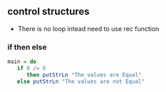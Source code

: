 
## control structures
* There is no loop intead need to use rec function  
 
### if then else

``` haskell
main = do 
   if 8 /= 8 
      then putStrLn "The values are Equal" 
   else putStrLn "The values are not Equal"
```

